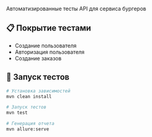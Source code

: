 
Автоматизированные тесты API для сервиса бургеров

## 📋 Покрытие тестами

- Создание пользователя
- Авторизация пользователя
- Создание заказов

## 🚀 Запуск тестов

```bash
# Установка зависимостей
mvn clean install

# Запуск тестов
mvn test

# Генерация отчета
mvn allure:serve
```